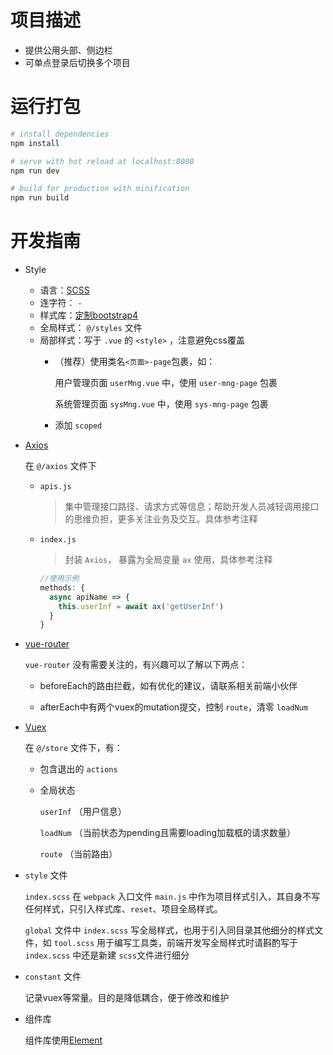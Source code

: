 # 项目描述
- 提供公用头部、侧边栏
- 可单点登录后切换多个项目

# 运行打包
``` bash
# install dependencies
npm install

# serve with hot reload at localhost:8080
npm run dev

# build for production with minification
npm run build
```

# 开发指南
- Style
  - 语言：[SCSS](https://www.sass.hk/)
  - 连字符： `-`
  - 样式库：[定制bootstrap4](https://getbootstrap.com/docs/4.1/getting-started/theming/)
  - 全局样式： `@/styles` 文件
  - 局部样式：写于 `.vue` 的 `<style>` ，注意避免css覆盖
    - （推荐）使用类名`<页面>-page`包裹，如：

      用户管理页面 `userMng.vue` 中，使用 `user-mng-page` 包裹

      系统管理页面 `sysMng.vue` 中，使用 `sys-mng-page` 包裹
    - 添加 `scoped`

- [Axios](https://www.kancloud.cn/yunye/axios/234845)

  在 `@/axios` 文件下

  - `apis.js`

    >集中管理接口路径、请求方式等信息；帮助开发人员减轻调用接口的思维负担，更多关注业务及交互。具体参考注释

  - `index.js`

    >封装 `Axios`， 暴露为全局变量 `ax` 使用，具体参考注释
    ```js
    //使用示例
    methods: {
      async apiName => {
        this.userInf = await ax('getUserInf')
      }
    }
    ```

- [vue-router](https://router.vuejs.org/zh/)

  `vue-router` 没有需要关注的，有兴趣可以了解以下两点：

  - beforeEach的路由拦截，如有优化的建议，请联系相关前端小伙伴

  - afterEach中有两个vuex的mutation提交，控制 `route`，清零 `loadNum`

- [Vuex](https://vuex.vuejs.org/zh/guide/)

  在 `@/store` 文件下，有：

  - 包含退出的 `actions`

  - 全局状态

    `userInf` （用户信息）

    `loadNum` （当前状态为pending且需要loading加载框的请求数量）

    `route` （当前路由）

- `style` 文件

  `index.scss` 在 `webpack` 入口文件 `main.js` 中作为项目样式引入，其自身不写任何样式，只引入样式库、`reset`、项目全局样式。

  `global` 文件中 `index.scss` 写全局样式，也用于引入同目录其他细分的样式文件，如 `tool.scss` 用于编写工具类，前端开发写全局样式时请斟酌写于 `index.scss` 中还是新建 `scss`文件进行细分

- `constant` 文件

  记录vuex等常量。目的是降低耦合，便于修改和维护

- 组件库

  组件库使用[Element](http://element-cn.eleme.io/#/zh-CN/component/input)